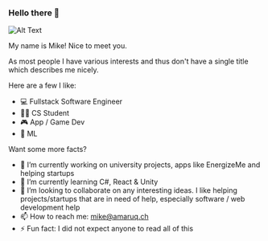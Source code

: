 ### Hello there 👋

![Alt Text](https://media.giphy.com/media/xTiIzJSKB4l7xTouE8/giphy.gif?cid=ecf05e4703kbxpvzaomubrex2ugmh8sn7bw3cs49anp7mt9g&rid=giphy.gif&ct=g)

My name is Mike! Nice to meet you.

As most people I have various interests and thus don't have a single title which describes me nicely.

Here are a few I like:

- 💻 Fullstack Software Engineer
- 👨‍🎓 CS Student
- 🎮 App / Game Dev
- 🧠 ML

Want some more facts?
- 🔭 I’m currently working on university projects, apps like EnergizeMe and helping startups
- 🌱 I’m currently learning C#, React & Unity
- 👯 I’m looking to collaborate on any interesting ideas. I like helping projects/startups that are in need of help, especially software / web development help
- 📫 How to reach me: mike@amaruq.ch
- ⚡ Fun fact: I did not expect anyone to read all of this

<!--
**fierc3/fierc3** is a ✨ _special_ ✨ repository because its `README.md` (this file) appears on your GitHub profile.

Here are some ideas to get you started:

- 🔭 I’m currently working on ...
- 🌱 I’m currently learning ...
- 👯 I’m looking to collaborate on ...
- 🤔 I’m looking for help with ...
- 💬 Ask me about ...
- 📫 How to reach me: ...
- 😄 Pronouns: ...
- ⚡ Fun fact: ...
-->
